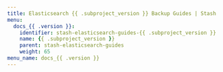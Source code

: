 ```yaml
---
title: Elasticsearch {{ .subproject_version }} Backup Guides | Stash
menu:
  docs_{{ .version }}:
    identifier: stash-elasticsearch-guides-{{ .subproject_version }}
    name: {{ .subproject_version }}
    parent: stash-elasticsearch-guides
    weight: 65
menu_name: docs_{{ .version }}
---
```

